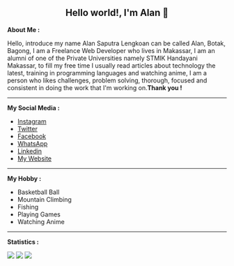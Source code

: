<h2 align="center">Hello world!, I'm Alan 👋</h2>

<p>
    <b>About Me :</b>
    <br>
    <p>Hello, introduce my name Alan Saputra Lengkoan can be called Alan, Botak, Bagong, I am a Freelance Web Developer
        who lives in Makassar, I am an alumni of one of the Private Universities namely STMIK Handayani Makassar, to
        fill my free time I usually read articles about technology the latest, training in programming languages ​​and
        watching anime, I am a person who likes challenges, problem solving, thorough, focused and consistent in doing
        the work that I'm working on.<strong>Thank you !</strong></p>
</p>

<hr>

<p>
    <b>My Social Media :</b>
    <br>
    <ul>
        <li>
            <a href="https://www.instagram.com/alanlengkoan">Instagram</a>
        </li>
        <li>
            <a href="https://twitter.com/LengkoanAlan">Twitter</a>
        </li>
        <li>
            <a href="https://web.facebook.com/alanlengkoan">Facebook</a>
        </li>
        <li>
            <a href="https://api.whatsapp.com/send?phone=6285242907595">WhatsApp</a>
        </li>
        <li>
            <a href="https://www.linkedin.com/in/alanlengkoan">Linkedin</a>
        </li>
        <li>
            <a href="https://alanlengkoan.netlify.app/">My Website</a>
        </li>
    </ul>
</p>

<hr>

<p>
    <b>My Hobby :</b>
    <br>
    <ul>
        <li>Basketball Ball</li>
        <li>Mountain Climbing</li>
        <li>Fishing</li>
        <li>Playing Games</li>
        <li>Watching Anime</li>
    </ul>
</p>

<hr>

<b>Statistics :</b>

<img src="https://komarev.com/ghpvc/?username=alanlengkoan&color=grey" />
<img src="https://github-readme-stats.vercel.app/api?username=alanlengkoan&show_icons=true&theme=dark" />
<img src="https://github-readme-stats.vercel.app/api/top-langs/?username=alanlengkoan&layout=compact&theme=dark" />